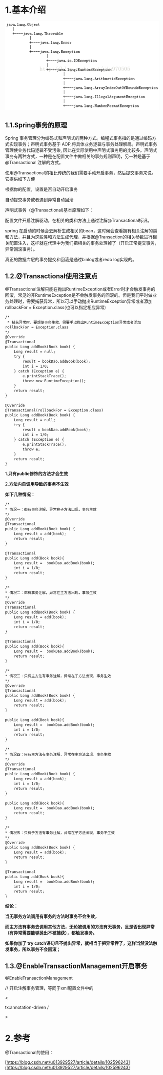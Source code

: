 # 1.基本介绍

![](/static/image/20171101213339213.png)

## 1.1.Spring事务的原理

Spring 事务管理分为编码式和声明式的两种方式。编程式事务指的是通过编码方式实现事务；声明式事务基于 AOP,将具体业务逻辑与事务处理解耦。声明式事务管理使业务代码逻辑不受污染, 因此在实际使用中声明式事务用的比较多。声明式事务有两种方式，一种是在配置文件中做相关的事务规则声明，另一种是基于@Transactional 注解的方式。

使用@Transactional的相比传统的我们需要手动开启事务，然后提交事务来说。它提供如下方便

根据你的配置，设置是否自动开启事务

自动提交事务或者遇到异常自动回滚

声明式事务（@Transactional\)基本原理如下：

配置文件开启注解驱动，在相关的类和方法上通过注解@Transactional标识。

spring 在启动的时候会去解析生成相关的bean，这时候会查看拥有相关注解的类和方法，并且为这些类和方法生成代理，并根据@Transaction的相关参数进行相关配置注入，这样就在代理中为我们把相关的事务处理掉了（开启正常提交事务，异常回滚事务）。

真正的数据库层的事务提交和回滚是通过binlog或者redo log实现的。

## 1.2.@Transactional使用注意点

@Transactional注解只能在抛出RuntimeException或者Error时才会触发事务的回滚，常见的非RuntimeException是不会触发事务的回滚的。但是我们平时做业务处理时，需要捕获异常，所以可以手动抛出RuntimeException异常或者添加rollbackFor = Exception.class\(也可以指定相应异常\)

```
/*
 * 捕获异常时，要想使事务生效，需要手动抛出RuntimeException异常或者添加rollbackFor = Exception.class
*/
@Override
@Transactional
public Long addBook(Book book) {
    Long result = null;
    try {
        result = bookDao.addBook(book);
        int i = 1/0;
    } catch (Exception e) {
        e.printStackTrace();
        throw new RuntimeException();
    }
    return result;
}

@Override
@Transactional(rollbackFor = Exception.class)
public Long addBook(Book book) {
    Long result = null;
    try {
        result = bookDao.addBook(book);
        int i = 1/0;
    } catch (Exception e) {
        e.printStackTrace();
        throw e;
    }
    return result;
}
```

1.**只有public修饰的方法才会生效**

2.**方法内自调用导致的事务不生效**

**如下几种情况：**

```
/*
* 情况一：都有事务注解，异常在子方法出现，事务生效
*/
@Override
@Transactional
public Long addBook(Book book) {
    Long result = add(book);
    return result;
}

@Transactional
public Long add(Book book){
    Long result =  bookDao.addBook(book);
    int i = 1/0;
    return result;
}

/*
* 情况二：都有事务注解，异常在主方法出现，事务生效
*/
@Override
@Transactional
public Long addBook(Book book) {
    Long result = add(book);
    int i = 1/0;
    return result;
}

@Transactional
public Long add(Book book){
    Long result =  bookDao.addBook(book);
    return result;
}

/*
* 情况三：只有主方法有事务注解，异常在子方法出现，事务生效
*/
@Override
@Transactional
public Long addBook(Book book) {
    Long result = add(book);
    return result;
}

public Long add(Book book){
    Long result =  bookDao.addBook(book);
    int i = 1/0;
    return result;
}

/*
* 情况四：只有主方法有事务注解，异常在主方法出现，事务生效
*/
@Override
@Transactional
public Long addBook(Book book) {
    Long result = add(book);
    int i = 1/0;
    return result;
}

public Long add(Book book){
    Long result =  bookDao.addBook(book);
    return result;
}

/*
* 情况五：只有子方法有事务注解，异常在子方法出现，事务不生效
*/
@Override
public Long addBook(Book book) {
    Long result = add(book);
    return result;
}

@Transactional
public Long add(Book book){
    Long result =  bookDao.addBook(book);
    int i = 1/0;
    return result;
}
```

**结论：**

**当无事务方法调用有事务的方法时事务不会生效，**

**而主方法有事务去调用其他方法，无论被调用的方法有无事务，且是否出现异常（有异常需要能够抛出不被捕获），都触发事务。**

**如果你加了 try catch语句且不抛出异常，就相当于把异常吞了，这样当然没法触发事务，所以事务不会回滚；**

## 1.3.@EnableTransactionManagement开启事务

@EnableTransactionManagement

// 开启注解事务管理，等同于xml配置文件中的 

&lt;

tx:annotation-driven /

&gt;

# 2.参考

@Transactional的使用：

[https://blog.csdn.net/u013929527/article/details/102596243](https://blog.csdn.net/u013929527/article/details/102596243)

